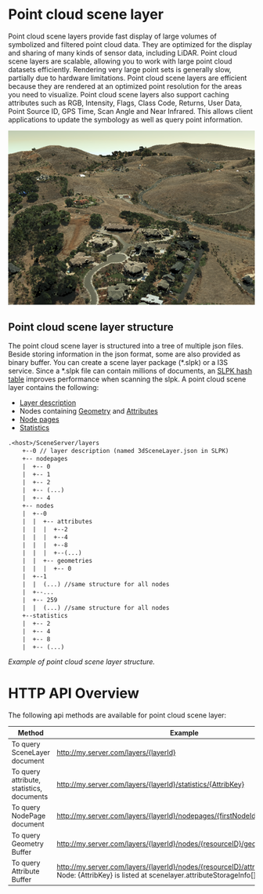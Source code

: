 # Point cloud scene layer

Point cloud scene layers provide fast display of large volumes of symbolized and filtered point cloud data. They are optimized for the display and sharing of many kinds of sensor data, including LiDAR. Point cloud scene layers are scalable, allowing you to work with large point cloud datasets efficiently. Rendering very large point sets is generally slow, partially due to hardware limitations. Point cloud scene layers are efficient because they are rendered at an optimized point resolution for the areas you need to visualize. Point cloud scene layers also support caching attributes such as RGB, Intensity, Flags, Class Code, Returns, User Data, Point Source ID, GPS Time, Scan Angle and Near Infrared. This allows client applications to update the symbology as well as query point information.

![Point Cloud Scene Layer](img/pcsl.jpeg)

## Point cloud scene layer structure
The point cloud scene layer is structured into a tree of multiple json files. Beside storing information in the json format, some are also provided as binary buffer. You can create a scene layer package (*.slpk) or a I3S service. Since a *.slpk file can contain millions of documents, an [SLPK hash table](../../common/docs/slpk_hash_table.md) improves performance when scanning the slpk. A point cloud scene layer contains the following:

- [Layer description](layer.md)
- Nodes containing [Geometry](geometry_buffer.md) and [Attributes](attribute_buffer.md)
- [Node pages](nodepage.md)
- [Statistics](statistics.md)

```
.<host>/SceneServer/layers
	+--0 // layer description (named 3dSceneLayer.json in SLPK)
	+-- nodepages
	|  +-- 0
	|  +-- 1   
	|  +-- 2  
	|  +-- (...)
	|  +-- 4  
	+-- nodes
	|  +--0
	|  |  +-- attributes
	|  |  |  +--2 
	|  |  |  +--4
	|  |  |  +--8
	|  |  |  +--(...)
	|  |  +-- geometries
	|  |  |  +-- 0
	|  +--1 
	|  |  (...) //same structure for all nodes
	|  +--...
	|  +-- 259
	|  |  (...) //same structure for all nodes
	+--statistics
	|  +-- 2
	|  +-- 4
	|  +-- 8
	|  +-- (...)
```
*Example of point cloud scene layer structure.*

# HTTP API Overview

The following api methods are available for point cloud scene layer:

|Method|Example|
|------|-------|
|To query SceneLayer document|http://my.server.com/layers/{layerId}|
|To query attribute, statistics, documents|http://my.server.com/layers/{layerId}/statistics/{AttribKey}|
|To query  NodePage  document|http://my.server.com/layers/{layerId}/nodepages/{firstNodeIdInPage} 
|To query  Geometry  Buffer|http://my.server.com/layers/{layerId}/nodes/{resourceID}/geometries/0 
|To query  Attribute  Buffer|http://my.server.com/layers/{layerId}/nodes/{resourceID}/attributes/{AttribKey}  Node:  {AttribKey}  is listed at  scenelayer.attributeStorageInfo[].key 
